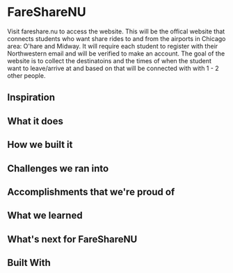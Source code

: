 # FareShareNU

Visit fareshare.nu to access the website. This will be the offical website that connects students who want share rides to and from the airports in Chicago area: O'hare and Midway. It will require each student to register with their Northwestern email and will be verified to make an account. The goal of the website is to collect the destinatoins and the times of when the student want to leave/arrive at and based on that will be connected with with 1 - 2 other people.

## Inspiration


## What it does


## How we built it


## Challenges we ran into

## Accomplishments that we're proud of

##  What we learned


## What's next for FareShareNU


##  Built With

